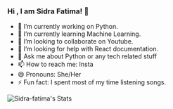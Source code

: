 ### Hi , I am Sidra Fatima! 👋

- 🔭 I’m currently working on Python.
- 🌱 I’m currently learning Machine Learning.
- 👯 I’m looking to collaborate on Youtube.
- 🤔 I’m looking for help with React documentation.
- 💬 Ask me about Python or any tech related stuff
- 📫 How to reach me: Insta
- 😄 Pronouns: She/Her
- ⚡ Fun fact: I spent most of my time listening songs.

![Sidra-fatima's Stats](https://github-readme-stats.vercel.app/api?username=Sidra-fatima&theme=vue-dark&show_icons=true&hide_border=true&count_private=true)
